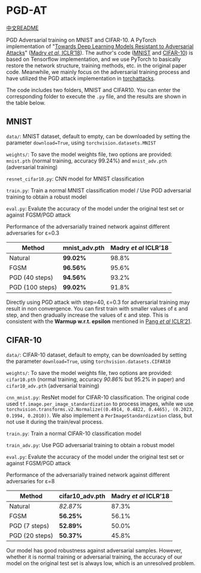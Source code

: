 # PGD-AT

[中文README](https://github.com/YuboCui/PGD-AT/blob/main/README_zh.md)

PGD Adversarial training on MNIST and CIFAR-10. A PyTorch implementation of "[Towards Deep Learning Models Resistant to Adversarial Attacks](https://arxiv.org/abs/1706.06083)" ([Madry *et* *al*, ICLR’18](https://openreview.net/forum?id=rJzIBfZAb)). The author's code ([MNIST](https://github.com/MadryLab/mnist_challenge) and [CIFAR-10](https://github.com/MadryLab/cifar10_challenge)) is based on Tensorflow implementation, and we use PyTorch to basically restore the network structure, training methods, etc. in the original paper code. Meanwhile, we mainly focus on the adversarial training process and have utilized the PGD attack implementation in [torchattacks](https://github.com/Harry24k/adversarial-attacks-pytorch).

The code includes two folders, MNIST and CIFAR10. You can enter the corresponding folder to execute the `.py` file, and the results are shown in the table below.

## MNIST

`data/`: MNIST dataset, default to empty, can be downloaded by setting the parameter `download=True`, using `torchvision.datasets.MNIST`

`weights/`: To save the model weights file, two options are provided: `mnist.pth` (normal training, accuracy 99.24%) and `mnist_adv.pth` (adversarial training)

`resnet_cifar10.py`: CNN model for MNIST classification

`train.py`: Train a normal MNIST classification model / Use PGD adversarial training to obtain a robust model

`eval.py`: Evalute the accuracy of the model under the original test set or against FGSM/PGD attack

Performance of the adversarially trained network against different adversaries for ε=0.3

| Method          | mnist_adv.pth | Madry _et_ _al_ ICLR’18 |
| --------------- | ------------- | ----------------------- |
| Natural         | **99.02%**    | 98.8%                   |
| FGSM            | **96.56%**    | 95.6%                   |
| PGD (40 steps)  | **94.56%**    | 93.2%                   |
| PGD (100 steps) | **99.02%**    | 91.8%                   |

Directly using PGD attack with step=40, ε=0.3 for adversarial training may result in non convergence. You can first train with smaller values of ε and step, and then gradually increase the values of ε and step. This is consistent with the **Warmup w.r.t. epsilon** mentioned in [Pang _et_ _al_ ICLR’21](https://openreview.net/forum?id=Xb8xvrtB8Ce).

## CIFAR-10

`data/`: CIFAR-10 dataset, default to empty, can be downloaded by setting the parameter `download=True`, using `torchvision.datasets.CIFAR10`

`weights/`: To save the model weights file, two options are provided: `cifar10.pth` (normal training, accuracy _90.86%_ but 95.2% in paper) and `cifar10_adv.pth` (adversarial training)

`cnn_mnist.py`: ResNet model for CIFAR-10 classification. The original code used `tf.image.per_image_standardization` to process images, while we use `torchvision.transforms.v2.Normalize((0.4914, 0.4822, 0.4465), (0.2023, 0.1994, 0.2010))`. We also implement a `PerImageStandardization` class, but not use it during the train/eval process.

`train.py`: Train a normal CIFAR-10 classification model

`train_adv.py`: Use PGD adversarial training to obtain a robust model

`eval.py`: Evalute the accuracy of the model under the original test set or against FGSM/PGD attack

Performance of the adversarially trained network against different adversaries for ε=8

| Method         | cifar10_adv.pth | Madry _et_ _al_ ICLR’18 |
| -------------- | --------------- | ----------------------- |
| Natural        | _82.87%_        | 87.3%                   |
| FGSM           | **56.25%**      | 56.1%                   |
| PGD (7 steps)  | **52.89%**      | 50.0%                   |
| PGD (20 steps) | **50.37%**      | 45.8%                   |

Our model has good robustness against adversarial samples. However, whether it is normal training or adversarial training, the accuracy of our model on the original test set is always low, which is an unresolved problem.
